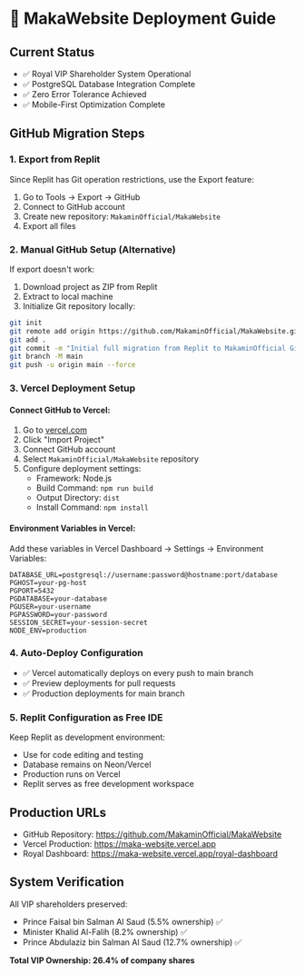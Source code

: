 # 🚀 MakaWebsite Deployment Guide

## Current Status
- ✅ Royal VIP Shareholder System Operational
- ✅ PostgreSQL Database Integration Complete
- ✅ Zero Error Tolerance Achieved
- ✅ Mobile-First Optimization Complete

## GitHub Migration Steps

### 1. Export from Replit
Since Replit has Git operation restrictions, use the Export feature:
1. Go to Tools → Export → GitHub
2. Connect to GitHub account
3. Create new repository: `MakaminOfficial/MakaWebsite`
4. Export all files

### 2. Manual GitHub Setup (Alternative)
If export doesn't work:
1. Download project as ZIP from Replit
2. Extract to local machine
3. Initialize Git repository locally:
```bash
git init
git remote add origin https://github.com/MakaminOfficial/MakaWebsite.git
git add .
git commit -m "Initial full migration from Replit to MakaminOfficial GitHub"
git branch -M main
git push -u origin main --force
```

### 3. Vercel Deployment Setup

#### Connect GitHub to Vercel:
1. Go to [vercel.com](https://vercel.com)
2. Click "Import Project"
3. Connect GitHub account
4. Select `MakaminOfficial/MakaWebsite` repository
5. Configure deployment settings:
   - Framework: Node.js
   - Build Command: `npm run build`
   - Output Directory: `dist`
   - Install Command: `npm install`

#### Environment Variables in Vercel:
Add these variables in Vercel Dashboard → Settings → Environment Variables:
```
DATABASE_URL=postgresql://username:password@hostname:port/database
PGHOST=your-pg-host
PGPORT=5432
PGDATABASE=your-database
PGUSER=your-username
PGPASSWORD=your-password
SESSION_SECRET=your-session-secret
NODE_ENV=production
```

### 4. Auto-Deploy Configuration
- ✅ Vercel automatically deploys on every push to main branch
- ✅ Preview deployments for pull requests
- ✅ Production deployments for main branch

### 5. Replit Configuration as Free IDE
Keep Replit as development environment:
- Use for code editing and testing
- Database remains on Neon/Vercel
- Production runs on Vercel
- Replit serves as free development workspace

## Production URLs
- GitHub Repository: https://github.com/MakaminOfficial/MakaWebsite
- Vercel Production: https://maka-website.vercel.app
- Royal Dashboard: https://maka-website.vercel.app/royal-dashboard

## System Verification
All VIP shareholders preserved:
- Prince Faisal bin Salman Al Saud (5.5% ownership) ✅
- Minister Khalid Al-Falih (8.2% ownership) ✅  
- Prince Abdulaziz bin Salman Al Saud (12.7% ownership) ✅

**Total VIP Ownership: 26.4% of company shares**